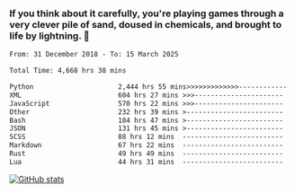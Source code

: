 ### If you think about it carefully, you're playing games through a very clever pile of sand, doused in chemicals, and brought to life by lightning.  👋


<!--START_SECTION:waka-->

```txt
From: 31 December 2018 - To: 15 March 2025

Total Time: 4,668 hrs 38 mins

Python                     2,444 hrs 55 mins>>>>>>>>>>>>>------------   52.37 %
XML                        604 hrs 27 mins >>>----------------------   12.95 %
JavaScript                 570 hrs 22 mins >>>----------------------   12.22 %
Other                      232 hrs 39 mins >------------------------   04.98 %
Bash                       184 hrs 47 mins >------------------------   03.96 %
JSON                       131 hrs 45 mins >------------------------   02.82 %
SCSS                       88 hrs 12 mins  -------------------------   01.89 %
Markdown                   67 hrs 22 mins  -------------------------   01.44 %
Rust                       49 hrs 49 mins  -------------------------   01.07 %
Lua                        44 hrs 31 mins  -------------------------   00.95 %
```

<!--END_SECTION:waka-->

[![GitHub stats](https://github-readme-stats.vercel.app/api?username=XenophonLXH&show_icons=true&theme=dark)](https://github.com/anuraghazra/github-readme-stats)

